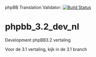 phpBB Translation Validator: [![Build Status](https://travis-ci.org/phpbb-nl-vertaling/phpbb_nl.svg?branch=master)](https://travis-ci.org/phpbb-nl-vertaling/phpbb_nl)

phpbb_3.2_dev_nl
================

Development phpBB3.2 vertaling

Voor de 3.1 vertaling, kijk in de 3.1 branch
